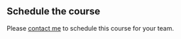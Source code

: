 ## Schedule the course

Please [contact me](/contact-me?target=_blank&subject=Rust%20for%20Python%20developers%20inquiry) to schedule this course for your team.
